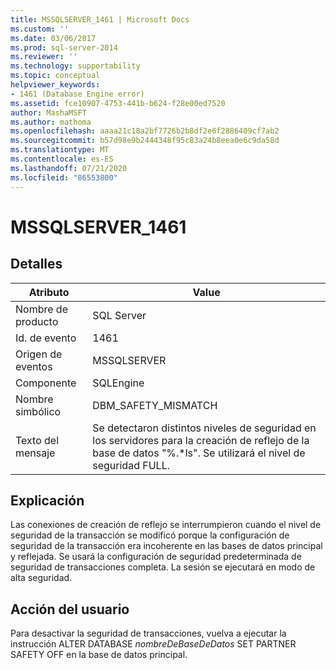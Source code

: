 ```yaml
---
title: MSSQLSERVER_1461 | Microsoft Docs
ms.custom: ''
ms.date: 03/06/2017
ms.prod: sql-server-2014
ms.reviewer: ''
ms.technology: supportability
ms.topic: conceptual
helpviewer_keywords:
- 1461 (Database Engine error)
ms.assetid: fce10907-4753-441b-b624-f28e00ed7520
author: MashaMSFT
ms.author: mathoma
ms.openlocfilehash: aaaa21c18a2bf7726b2b8df2e6f2886409cf7ab2
ms.sourcegitcommit: b57d98e9b2444348f95c83a24b8eea0e6c9da58d
ms.translationtype: MT
ms.contentlocale: es-ES
ms.lasthandoff: 07/21/2020
ms.locfileid: "86553800"
---
```

# <a name="mssqlserver_1461"></a>MSSQLSERVER_1461
    
## <a name="details"></a>Detalles  
  
|Atributo|Value|  
|-|-|  
|Nombre de producto|SQL Server|  
|Id. de evento|1461|  
|Origen de eventos|MSSQLSERVER|  
|Componente|SQLEngine|  
|Nombre simbólico|DBM_SAFETY_MISMATCH|  
|Texto del mensaje|Se detectaron distintos niveles de seguridad en los servidores para la creación de reflejo de la base de datos "%.*ls". Se utilizará el nivel de seguridad FULL.|  
  
## <a name="explanation"></a>Explicación  
 Las conexiones de creación de reflejo se interrumpieron cuando el nivel de seguridad de la transacción se modificó porque la configuración de seguridad de la transacción era incoherente en las bases de datos principal y reflejada. Se usará la configuración de seguridad predeterminada de seguridad de transacciones completa. La sesión se ejecutará en modo de alta seguridad.  
  
## <a name="user-action"></a>Acción del usuario  
 Para desactivar la seguridad de transacciones, vuelva a ejecutar la instrucción ALTER DATABASE *nombreDeBaseDeDatos* SET PARTNER SAFETY OFF en la base de datos principal.  
  
  

